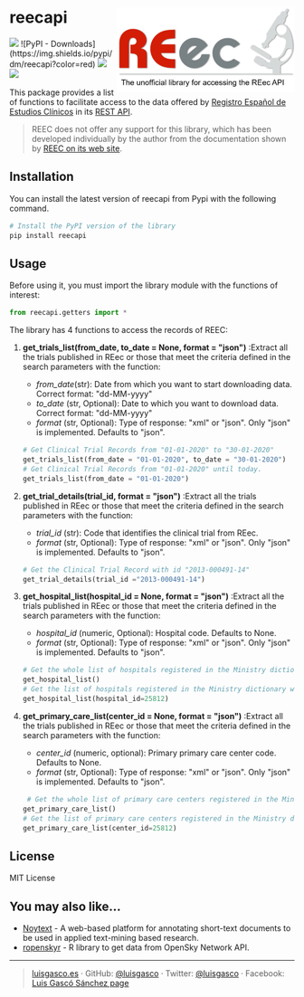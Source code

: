 # reecapi <img src="www/reecapi_logo.png" align="right"  height = 150/>

<!-- badges: start -->
<img src="https://img.shields.io/github/release/luisgasco/reecapi.svg?style=flat">
![PyPI - Downloads](https://img.shields.io/pypi/dm/reecapi?color=red)
<a href="https://saythanks.io/to/luisgasco">
  <img src="https://img.shields.io/badge/SayThanks.io-%E2%98%BC-1EAEDB.svg"">
</a>
<a href="https://paypal.me/luisgasco?locale.x=es_ES">
  <img src="https://img.shields.io/badge/$-donate-ff69b4.svg?maxAge=2592000&amp;style=flat">
</a>
<!-- badges: end -->

This package provides a list of functions to facilitate access to the
data offered by [Registro Español de Estudios Clínicos](https://reec.aemps.es/reec/public/web.html) in its
[REST API](https://sede.aemps.gob.es/docs/Manual-Interaccion-REEC-Servicio-Extraccion-Datos-v1.pdf).



> REEC does not offer any support for this library, which has been developed individually by the author from the documentation shown by [REEC on its web site](https://sede.aemps.gob.es/docs/Manual-Interaccion-REEC-Servicio-Extraccion-Datos-v1.pdf). 

## Installation

You can install the latest version of reecapi from Pypi with the
following command.
``` python
# Install the PyPI version of the library
pip install reecapi
```

## Usage
Before using it, you must import the library module with the functions of interest:
```python
from reecapi.getters import *
```
The library has 4 functions to access the records of REEC:

 1. **get_trials_list(from_date, to_date = None, format = "json")** :Extract all the trials published in REec or those that meet the criteria defined in the search parameters with the function:
    - *from_date*(str):  Date from which you want to start downloading data. Correct format: "dd-MM-yyyy"
    - *to_date* (str, Optional): Date to which you want to download data. Correct format: "dd-MM-yyyy"
    - *format* (str, Optional):  Type of response: "xml" or "json". Only "json" is implemented. Defaults to "json".

    ``` python 
    # Get Clinical Trial Records from "01-01-2020" to "30-01-2020"
    get_trials_list(from_date = "01-01-2020", to_date = "30-01-2020")
    # Get Clinical Trial Records from "01-01-2020" until today.
    get_trials_list(from_date = "01-01-2020")
    ```
2. **get_trial_details(trial_id, format = "json")** :Extract all the trials published in REec or those that meet the criteria defined in the search parameters with the function:
    - *trial_id* (str): Code that identifies the clinical trial from REec.
    - *format* (str, Optional):  Type of response: "xml" or "json". Only "json" is implemented. Defaults to "json".
    ``` python 
    # Get the Clinical Trial Record with id "2013-000491-14"
    get_trial_details(trial_id ="2013-000491-14")
    ```
3. **get_hospital_list(hospital_id = None, format = "json")** :Extract all the trials published in REec or those that meet the criteria defined in the search parameters with the function:
    - *hospital_id* (numeric, Optional): Hospital code. Defaults to None.
    - *format* (str, Optional):  Type of response: "xml" or "json". Only "json" is implemented. Defaults to "json".
    ``` python 
    # Get the whole list of hospitals registered in the Ministry dictionary.
    get_hospital_list()
    # Get the list of hospitals registered in the Ministry dictionary with the hospital_id="25812"
    get_hospital_list(hospital_id=25812)
    ```
4. **get_primary_care_list(center_id = None, format = "json")** :Extract all the trials published in REec or those that meet the criteria defined in the search parameters with the function:
    - *center_id* (numeric, optional): Primary primary care center code. Defaults to None.
    - *format* (str, Optional):  Type of response: "xml" or "json". Only "json" is implemented. Defaults to "json".
    ``` python 
     # Get the whole list of primary care centers registered in the Ministry dictionary.
    get_primary_care_list()
    # Get the list of primary care centers registered in the Ministry dictionary with the center_id="25812"
    get_primary_care_list(center_id=25812)
    ```



## License
MIT License

## You may also like…

  - [Noytext](https://github.com/luisgasco/Ropensky) - A web-based platform for annotating short-text documents to be used in applied     text-mining based research.
  - [ropenskyr](https://github.com/luisgasco/openskyr) - R library to get data from OpenSky Network API.
 

-------


> [luisgasco.es](http://luisgasco.es/) · GitHub:
> [@luisgasco](https://github.com/luisgasco) · Twitter:
> [@luisgasco](https://twitter.com/luisgasco) · Facebook: [Luis Gascó
> Sánchez
> page](https://www.facebook.com/Luis-Gasco-Sanchez-165003227504667)
